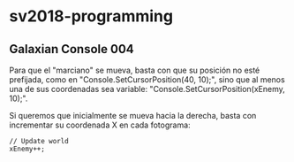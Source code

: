 # sv2018-programming

## Galaxian Console 004

Para que el "marciano" se mueva, basta con que su posición no esté prefijada, 
como en "Console.SetCursorPosition(40, 10);", sino que al menos una de sus 
coordenadas sea variable: "Console.SetCursorPosition(xEnemy, 10);".

Si queremos que inicialmente se mueva hacia la derecha, basta con incrementar 
su coordenada X en cada fotograma:

```
// Update world
xEnemy++;
```




